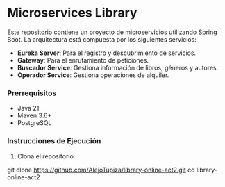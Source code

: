 # Microservices Library

Este repositorio contiene un proyecto de microservicios utilizando Spring Boot. La arquitectura está compuesta por los
siguientes servicios:

- **Eureka Server**: Para el registro y descubrimiento de servicios.
- **Gateway**: Para el enrutamiento de peticiones.
- **Buscador Service**: Gestiona información de libros, géneros y autores.
- **Operador Service**: Gestiona operaciones de alquiler.

### Prerrequisitos

- Java 21
- Maven 3.6+
- PostgreSQL



### Instrucciones de Ejecución

1. Clona el repositorio:

git clone https://github.com/AlejoTupiza/library-online-act2.git
cd library-online-act2